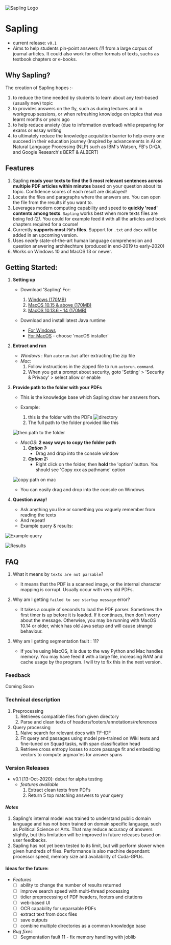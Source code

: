 ![Sapling Logo](https://github.com/einstin88/sapling-release/blob/master/img/original.jpeg)

# Sapling 
- current release: `v0.1` 
- Aims to help students pin-point answers *(1)* from a large corpus of journal articles. It could also work for other formats of texts, suchs as textbook chapters or e-books.

## Why Sapling?
The creation of Sapling hopes :-
1. to reduce the time needed by students to learn about any text-based (usually new) topic 
2. to provides answers on the fly, such as during lectures and in workgroup sessions, or when refreshing knowledge on topics that was learnt months or years ago
3. to help reduce anxiety (due to information overload) while preparing for exams or essay writing
4. to ultimately reduce the knowledge acquisition barrier to help every one succeed in their education journey
(Inspired by advancements in AI on Natural Language Processing (NLP) such as IBM's Watson, FB's DrQA, and Google Research's BERT & ALBERT)


## Features
1. Sapling **reads your texts to find the 5 most relevant sentences across multiple PDF articles within minutes** based on your question about its topic. Confidence scores of each result are displayed!
2. Locate the files and paragraphs where the answers are. You can open the file from the results if you want to.
3. Leverages modern computing capability and speed to **quickly 'read' contents among texts**. `Sapling` works best when more texts files are being fed *(2)*. You could for example feed it with all the articles and book chapters required for a course!
4. Currently **supports most `PDFs` files**. Support for `.txt` and `docx` will be added in an upcoming version.
5. Uses *nearly* state-of-the-art human language comprehension and question answering architechture (produced in end-2019 to early-2020)
6. Works on Windows 10 and MacOS 13 or newer.


## Getting Started:
1. **Setting up**	
	- Download 'Sapling' For:
		1. [Windows (170MB)](https://drive.google.com/file/d/1jNh1BU15eKFKZtZvSNWfRTLj5t7Qx7lz/view?usp=sharing) 
		2. [MacOS 10.15 & above (170MB)](https://drive.google.com/file/d/1lsVJfT7_krV5sIjFkDtgET4xs8OUrO56/view?usp=sharing)
		3. [MacOS 10.13.6 - 14 (170MB)](https://drive.google.com/file/d/1IpIstAMWfKvCxoyEn4PAlGdZ4ST1Quq_/view?usp=sharing)

	- Download and install latest Java runtime
		- [For Windows](https://java.com/en/download/) 
		- [For MacOS](https://www.oracle.com/java/technologies/javase-jdk15-downloads.html) - choose 'macOS installer'

2. **Extract and run**
	- *Windows* : Run `autorun.bat` after extracting the zip file
	- *Mac*: 
		1. Follow instructions in the zipped file to run `autorun.command`.
		2. When you get a prompt about security, goto 'Setting' > 'Security & Privacy' > select allow or enable

3. **Provide path to the folder with your PDFs**
	- This is the knowledge base which Sapling draw her answers from.

	- Example: 
		1. this is the folder with the PDFs
		 ![directory](https://github.com/einstin88/sapling-release/blob/master/img/mac_folder_1.png)
		2. The full path to the folder provided like this

	![then path to the folder](https://github.com/einstin88/sapling-release/blob/master/img/provide_path.png)

	- *MacOS*: **2 easy ways to copy the folder path**
		1. ***Option 1:***
			- Drag and drop into the console window
		2. ***Option 2:***
			- Right click on the folder, then **hold** the 'option' button. You should see 'Copy xxx as pathname' option
	
	![copy path on mac](https://github.com/einstin88/sapling-release/blob/master/img/mac_folder_3.JPG)

	- You can easily drag and drop into the console on Windows

4. **Question away!**
	- Ask anything you like or something you vaguely remember from reading the texts
	- And repeat!
	- Example query & results:

![Example query](https://github.com/einstin88/sapling-release/blob/master/img/query.png)
	
![Results](https://github.com/einstin88/sapling-release/blob/master/img/result_disp.png)


## FAQ
1. What it means by `texts are not parsable`?
	- It means that the PDF is a scanned image, or the internal character mapping is corrupt. Usually occur with very old PDFs.

2. Why am I getting `failed to see startup message` error?
	- It takes a couple of seconds to load the PDF parser. Sometimes the first timer is up before it is loaded. If it continues, then don't worry about the message. Otherwise, you may be running with MacOS 10.14 or older, which has old Java setup and will cause strange behaviour.

3. Why am I getting segmentation fault : 11?
	- If you're using MacOS, it is due to the way Python and Mac handles memory. You may have feed it with a large file, increasing RAM and cache usage by the program. I will try to fix this in the next version.

### Feedback
Coming Soon


### Technical description
1. Preprocessing
	1. Retrieves compatible files from given directory
	2. Parse and clean texts of headers/footers/annotations/references
2. Query processing
	1. Naive search for relevant docs with TF-IDF
	2. Fit query and passages using model pre-trained on Wiki texts and fine-tuned on Squad tasks, with span classification head
	3. Retrieve cross entropy losses to score passage fit and embedding vectors to compute argmax'es for answer spans


### Version Releases
- v0.1 [13-Oct-2020]: debut for alpha testing
	- *features available*
		1. Extract clean texts from PDFs
		2. Return 5 top matching answers to your query

#### *Notes*
1. Sapling's internal model was trained to understand public domain language and has not been trained on domain specific language, such as Political Science or Arts. That may reduce accuracy of answers slightly, but this limitation will be improved in future releases based on user feedbacks.
2. Sapling has not yet been tested to its limit, but will perform slower when given hundreds of files. Performance is also machine dependant: processor speed, memory size and availability of Cuda-GPUs.

#### Ideas for the future:
- *Features*
	- [ ] ability to change the number of results returned
	- [ ] improve search speed with multi-thread processing
	- [ ] tidier preprocessing of PDF headers, footers and citations
	- [ ] web-based UI
	- [ ] OCR capability for unparsable PDFs
	- [ ] extract text from docx files
	- [ ] save outputs
	- [ ] combine multiple directories as a common knowledge base

- *Bug fixes*
	- [ ] Segmentation fault 11 - fix memory handling with joblib